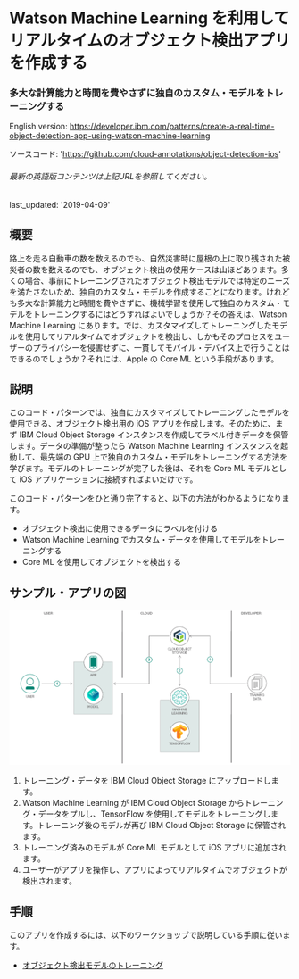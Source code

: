 # Watson Machine Learning を利用してリアルタイムのオブジェクト検出アプリを作成する

### 多大な計算能力と時間を費やさずに独自のカスタム・モデルをトレーニングする

English version: https://developer.ibm.com/patterns/create-a-real-time-object-detection-app-using-watson-machine-learning
  
ソースコード: 'https://github.com/cloud-annotations/object-detection-ios'

###### 最新の英語版コンテンツは上記URLを参照してください。
last_updated: '2019-04-09'

 
## 概要

路上を走る自動車の数を数えるのでも、自然災害時に屋根の上に取り残された被災者の数を数えるのでも、オブジェクト検出の使用ケースは山ほどあります。多くの場合、事前にトレーニングされたオブジェクト検出モデルでは特定のニーズを満たさないため、独自のカスタム・モデルを作成することになります。けれども多大な計算能力と時間を費やさずに、機械学習を使用して独自のカスタム・モデルをトレーニングするにはどうすればよいでしょうか？その答えは、Watson Machine Learning にあります。では、カスタマイズしてトレーニングしたモデルを使用してリアルタイムでオブジェクトを検出し、しかもそのプロセスをユーザーのプライバシーを侵害せずに、一貫してモバイル・デバイス上で行うことはできるのでしょうか？それには、Apple の Core ML という手段があります。

## 説明

このコード・パターンでは、独自にカスタマイズしてトレーニングしたモデルを使用できる、オブジェクト検出用の iOS アプリを作成します。そのために、まず IBM Cloud Object Storage インスタンスを作成してラベル付きデータを保管します。データの準備が整ったら Watson Machine Learning インスタンスを起動して、最先端の GPU 上で独自のカスタム・モデルをトレーニングする方法を学びます。モデルのトレーニングが完了した後は、それを Core ML モデルとして iOS アプリケーションに接続すればよいだけです。

このコード・パターンをひと通り完了すると、以下の方法がわかるようになります。

* オブジェクト検出に使用できるデータにラベルを付ける
* Watson Machine Learning でカスタム・データを使用してモデルをトレーニングする
* Core ML を使用してオブジェクトを検出する

## サンプル・アプリの図

![Watson ML を使用して構築されたコンピューター・ビジョン・アプリを示す図](./images/flow-build-computer-vision-app-watson-ml.png)

1. トレーニング・データを IBM Cloud Object Storage にアップロードします。
1. Watson Machine Learning が IBM Cloud Object Storage からトレーニング・データをプルし、TensorFlow を使用してモデルをトレーニングします。トレーニング後のモデルが再び IBM Cloud Object Storage に保管されます。
1. トレーニング済みのモデルが Core ML モデルとして iOS アプリに追加されます。
1. ユーザーがアプリを操作し、アプリによってリアルタイムでオブジェクトが検出されます。

## 手順

このアプリを作成するには、以下のワークショップで説明している手順に従います。

* [オブジェクト検出モデルのトレーニング](https://cloud-annotations.github.io/training/object-detection/cli/)

